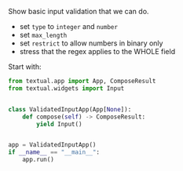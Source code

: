 Show basic input validation that we can do.

 - set `type` to `integer` and `number`
 - set `max_length`
 - set `restrict` to allow numbers in binary only
 - stress that the regex applies to the WHOLE field

Start with:

```py
from textual.app import App, ComposeResult
from textual.widgets import Input


class ValidatedInputApp(App[None]):
    def compose(self) -> ComposeResult:
        yield Input()


app = ValidatedInputApp()
if __name__ == "__main__":
    app.run()
```

